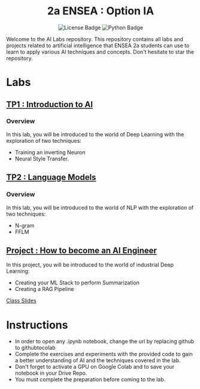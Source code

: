 <h1   align="center">
2a ENSEA : Option IA 
</h1>

<div id="badges" align="center">
  <img src="https://img.shields.io/github/license/thad75/OptionAI"  alt="License Badge"/>
  <img src="https://img.shields.io/github/languages/top/thad75/OptionAI" alt="Python Badge"/>
</div> 


Welcome to the AI Labs repository. This repository contains all labs and projects related to artificial intelligence that ENSEA 2a students can use to learn to apply various AI techniques and concepts. Don't hesitate to star the repository.

# Labs

## [TP1 : Introduction to AI ](TP1)

### Overview

In this lab, you will be introduced to the world of Deep Learning with the exploration of two techniques: 
  - Training an inverting Neuron 
  - Neural Style Transfer. 
  


## [TP2 : Language Models ](TP2)

### Overview

In this lab, you will be introduced to the world of NLP with the exploration of two techniques: 
  - N-gram
  - FFLM 

## [Project : How to become an AI Engineer ](Project)

In this project, you will be introduced to the world of industrial Deep Learning:
  - Creating your ML Stack to perform Summarization
  - Creating a RAG Pipeline

[Class Slides](https://enseafr-my.sharepoint.com/:p:/g/personal/tharsan_senthivel_ensea_fr/EaPTqQOUtaZJo5YvrGqwxhsBIdRkexs-vDgIhaD7qQwp_g?e=ByaYes)

# Instructions

- In order to open any .ipynb notebook, change the url by replacing github to githubtocolab
- Complete the exercises and experiments with the provided code to gain a better understanding of AI and the techniques covered in the lab.
- Don't forget to activate a GPU on Google Colab and  to save your notebook in your Drive Repo.
- You must complete the preparation before coming to the lab.
